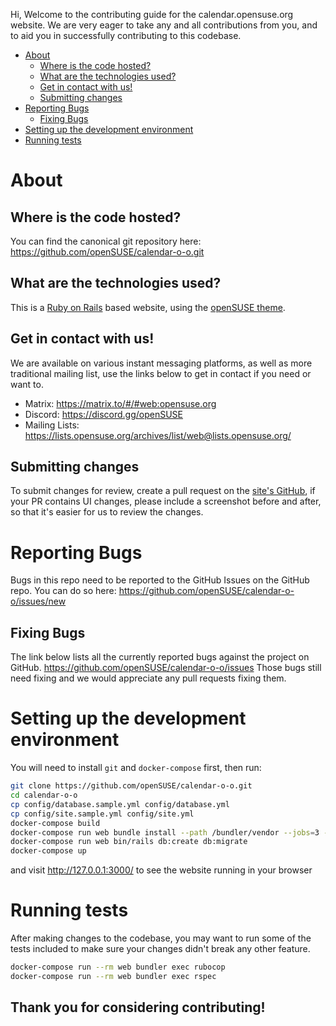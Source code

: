 Hi,
Welcome to the contributing guide for the calendar.opensuse.org website. We are very eager to take any and all contributions from you, and to aid you in successfully contributing to this codebase.

* [About](#about)
  * [Where is the code hosted?](#where-is-the-code-hosted)
  * [What are the technologies used?](#what-are-the-technologies-used)
  * [Get in contact with us!](#get-in-contact-with-us)
  * [Submitting changes](#submitting-changes)
* [Reporting Bugs](#reporting-bugs)
  * [Fixing Bugs](#fixing-bugs)
* [Setting up the development environment](#setting-up-the-development-environment)
* [Running tests](#running-tests)

# About

## Where is the code hosted?
You can find the canonical git repository here: <https://github.com/openSUSE/calendar-o-o.git>

## What are the technologies used?
This is a [Ruby on Rails](https://rubyonrails.org/) based website, using the [openSUSE theme](https://github.com/openSUSE/chameleon/).

## Get in contact with us!
We are available on various instant messaging platforms, as well as more traditional mailing list, use the links below to get in contact if you need or want to.

* Matrix: <https://matrix.to/#/#web:opensuse.org>
* Discord: <https://discord.gg/openSUSE>
* Mailing Lists: <https://lists.opensuse.org/archives/list/web@lists.opensuse.org/>

## Submitting changes
To submit changes for review, create a pull request on the [site's GitHub](https://github.com/openSUSE/calendar-o-o/), if your PR contains UI changes, please include a screenshot before and after, so that it's easier for us to review the changes.

# Reporting Bugs
Bugs in this repo need to be reported to the GitHub Issues on the GitHub repo.
You can do so here: https://github.com/openSUSE/calendar-o-o/issues/new

## Fixing Bugs
The link below lists all the currently reported bugs against the project on GitHub.
https://github.com/openSUSE/calendar-o-o/issues
Those bugs still need fixing and we would appreciate any pull requests fixing them.

# Setting up the development environment
You will need to install `git` and `docker-compose` first, then run:

```sh
git clone https://github.com/openSUSE/calendar-o-o.git
cd calendar-o-o
cp config/database.sample.yml config/database.yml
cp config/site.sample.yml config/site.yml
docker-compose build
docker-compose run web bundle install --path /bundler/vendor --jobs=3 --retry=3
docker-compose run web bin/rails db:create db:migrate
docker-compose up
```
and visit <http://127.0.0.1:3000/> to see the website running in your browser

# Running tests
After making changes to the codebase, you may want to run some of the tests included to make sure your changes didn't break any other feature.

```sh
docker-compose run --rm web bundler exec rubocop
docker-compose run --rm web bundler exec rspec
```

## Thank you for considering contributing!

